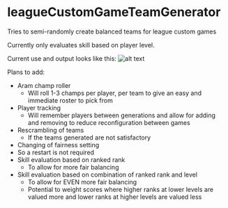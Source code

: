# leagueCustomGameTeamGenerator
Tries to semi-randomly create balanced teams for league custom games

Currently only evaluates skill based on player level.

Current use and output looks like this:
![alt text](https://i.imgur.com/RtQrR2N.png)

Plans to add:
- Aram champ roller
  - Will roll 1-3 champs per player, per team to give an easy and immediate roster to pick from
- Player tracking
  - Will remember players between generations and allow for adding and removing to reduce reconfiguration between games
- Rescrambling of teams
  - If the teams generated are not satisfactory
- Changing of fairness setting
 - So a restart is not required
- Skill evaluation based on ranked rank
  - To allow for more fair balancing
- Skill evaluation based on combination of ranked rank and level
  - To allow for EVEN more fair balancing
  - Potential to weight scores where higher ranks at lower levels are valued more and lower ranks at higher levels are valued less
